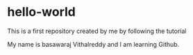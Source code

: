 # hello-world
This is a first repository created by me by following the tutorial

My name is basawaraj Vithalreddy and I am learning Github.
